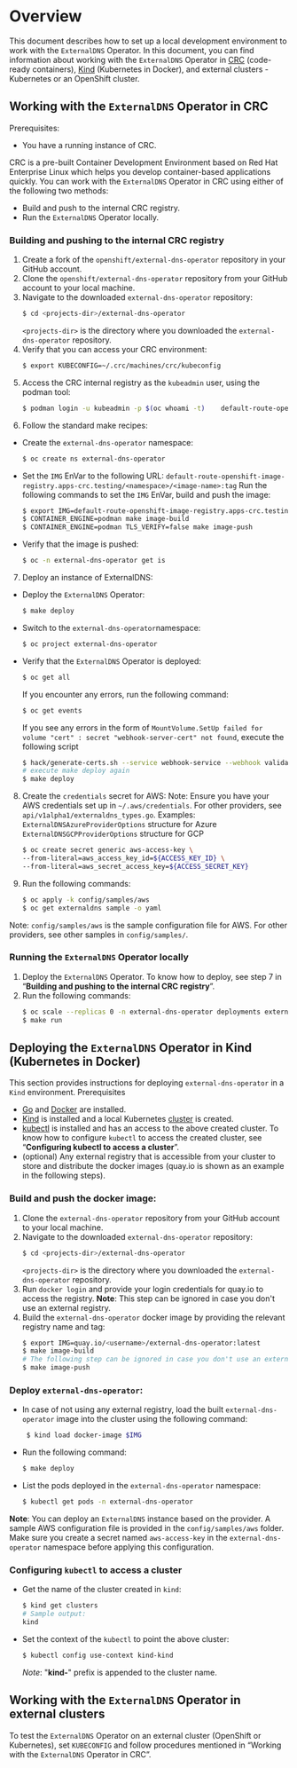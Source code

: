 # Overview

This document describes how to set up a local development environment to work with the `ExternalDNS` Operator.
In this document, you can find information about working with the `ExternalDNS` Operator in [CRC](https://developers.redhat.com/products/cdk/overview) (code-ready containers), [Kind](https://kind.sigs.k8s.io/docs/user/quick-start/) (Kubernetes in Docker), and external clusters - Kubernetes or an OpenShift cluster.
## Working with the `ExternalDNS` Operator in CRC
Prerequisites:
- You have a running instance of CRC.

CRC is a pre-built Container Development Environment based on Red Hat Enterprise Linux which helps you develop container-based applications quickly. You can work with the `ExternalDNS` Operator in CRC using either of the following two methods:
- Build and push to the internal CRC registry.
- Run the `ExternalDNS` Operator locally.

### Building and pushing to the internal CRC registry
1. Create a fork of the `openshift/external-dns-operator` repository in your GitHub account.
2. Clone the `openshift/external-dns-operator` repository from your GitHub account to your local machine.
3. Navigate to the downloaded `external-dns-operator` repository:
    ``` bash
    $ cd <projects-dir>/external-dns-operator
    ```
    `<projects-dir>` is the directory where you downloaded the  `external-dns-operator` repository.
4. Verify that you can access your CRC environment:
    ```bash
    $ export KUBECONFIG=~/.crc/machines/crc/kubeconfig
    ```
5. Access the CRC internal registry as the `kubeadmin` user, using the podman tool:
    ```bash
    $ podman login -u kubeadmin -p $(oc whoami -t)    default-route-openshift-image-registry.apps-crc.testing --tls-verify=false
    ```
6. Follow the standard make recipes:
- Create the `external-dns-operator` namespace:
    ```bash
    $ oc create ns external-dns-operator
    ```
- Set the `IMG` EnVar to the following URL:
`default-route-openshift-image-registry.apps-crc.testing/<namespace>/<image-name>:tag`
    Run the following commands to set the `IMG` EnVar, build and push the image:
    ```bash
    $ export IMG=default-route-openshift-image-registry.apps-crc.testing/external-dns-operator/external-dns-operator:dev
    $ CONTAINER_ENGINE=podman make image-build
    $ CONTAINER_ENGINE=podman TLS_VERIFY=false make image-push
    ```
- Verify that the image is pushed:
    ```bash
    $ oc -n external-dns-operator get is
    ```
7. Deploy an instance of ExternalDNS:
- Deploy the `ExternalDNS` Operator:
    ```bash
    $ make deploy
    ```
- Switch to the `external-dns-operator`namespace:
    ```bash
    $ oc project external-dns-operator
    ```
- Verify that the `ExternalDNS` Operator is deployed:
    ```bash
    $ oc get all
    ```
    If you encounter any errors, run the following command:
    ```bash
    $ oc get events
    ```
    If you see any errors in the form of `MountVolume.SetUp failed for volume "cert" : secret "webhook-server-cert" not found`, execute the following script
    ```bash
    $ hack/generate-certs.sh --service webhook-service --webhook validating-webhook-configuration --secret webhook-server-cert --namespace external-dns-operator
    # execute make deploy again
    $ make deploy
    ```
8. Create the `credentials` secret for AWS:
Note: Ensure you have your AWS credentials set up in  `~/.aws/credentials`. For other providers, see `api/v1alpha1/externaldns_types.go`.
Examples:
`ExternalDNSAzureProviderOptions` structure for Azure
`ExternalDNSGCPProviderOptions`  structure for GCP
    ```bash
    $ oc create secret generic aws-access-key \
    --from-literal=aws_access_key_id=${ACCESS_KEY_ID} \
    --from-literal=aws_secret_access_key=${ACCESS_SECRET_KEY}
    ```
9.  Run the following commands:
    ```bash
    $ oc apply -k config/samples/aws
    $ oc get externaldns sample -o yaml
    ```
 Note: `config/samples/aws` is the sample configuration file for AWS. For other providers, see other samples in `config/samples/`.


### Running the `ExternalDNS` Operator locally
1. Deploy the `ExternalDNS` Operator. To know how to deploy, see step 7 in “**Building and pushing to the internal CRC registry**”.
2. Run the following commands:
    ```bash
    $ oc scale --replicas 0 -n external-dns-operator deployments external-dns-operator
    $ make run
    ```
## Deploying the `ExternalDNS` Operator in Kind (Kubernetes in Docker)
This section provides instructions for deploying  `external-dns-operator` in a `Kind` environment.
Prerequisites
- [Go](https://golang.org/doc/install#install) and [Docker](https://docs.docker.com/engine/install/) are installed.
- [Kind](https://kind.sigs.k8s.io/docs/user/quick-start/#installation) is installed and a local Kubernetes [cluster](https://kind.sigs.k8s.io/docs/user/quick-start/#creating-a-cluster) is created.
- [kubectl](https://kubernetes.io/docs/tasks/tools/#kubectl) is installed and has an access to the above created cluster. To know how to configure `kubectl` to access the created cluster, see “**Configuring kubectl to access a cluster**”.
- (optional) Any external registry that is accessible from your cluster to store and distribute the docker images (quay.io is shown as an example in the following steps).

### Build and push the docker image:
1. Clone the `external-dns-operator` repository from your GitHub account to your local machine.
2. Navigate to the downloaded `external-dns-operator` repository:
    ``` bash
    $ cd <projects-dir>/external-dns-operator
    ```
    `<projects-dir>` is the directory where you downloaded the  `external-dns-operator` repository.
3. Run `docker login` and provide your login credentials for quay.io to access the registry.
    **Note**: This step can be ignored in case you don't use an external registry.
4. Build the `external-dns-operator` docker image by providing the relevant registry name and tag:
    ```bash
    $ export IMG=quay.io/<username>/external-dns-operator:latest
    $ make image-build
    # The following step can be ignored in case you don't use an external registry.
    $ make image-push
    ```
### Deploy `external-dns-operator`:
- In case of not using any external registry, load the built `external-dns-operator` image into the cluster using the following command:
   ```bash
    $ kind load docker-image $IMG
    ```
- Run the following command:
    ```bash
    $ make deploy
    ```
- List the pods deployed in the `external-dns-operator` namespace:
    ```bash
    $ kubectl get pods -n external-dns-operator
    ```
**Note**: You can deploy an `ExternalDNS` instance based on the provider. A sample AWS configuration file is provided in the `config/samples/aws` folder. Make sure you create a secret named `aws-access-key` in the `external-dns-operator` namespace before applying this configuration.

### Configuring `kubectl` to access a cluster
- Get the name of the cluster created in `kind`:
    ```bash
    $ kind get clusters
    # Sample output:
    kind
    ```
- Set the context of the `kubectl` to point the above cluster:
    ```bash
    $ kubectl config use-context kind-kind
    ```
    *Note*: "**kind-**" prefix is appended to the cluster name.

## Working with the `ExternalDNS` Operator in external clusters
To test the `ExternalDNS` Operator on an external cluster (OpenShift or Kubernetes), set `KUBECONFIG` and follow procedures mentioned in “Working with the `ExternalDNS` Operator in CRC”.
